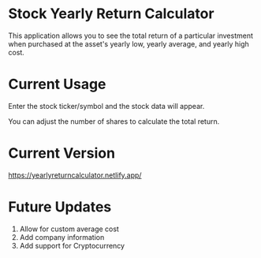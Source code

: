 # Stock Yearly Return Calculator

This application allows you to see the total return 
of a particular investment when purchased at the asset's
yearly low, yearly average, and yearly high cost.

# Current Usage

Enter the stock ticker/symbol and the stock data will appear.

You can adjust the number of shares to calculate the total return.

# Current Version
https://yearlyreturncalculator.netlify.app/

# Future Updates

1. Allow for custom average cost
2. Add company information
3. Add support for Cryptocurrency